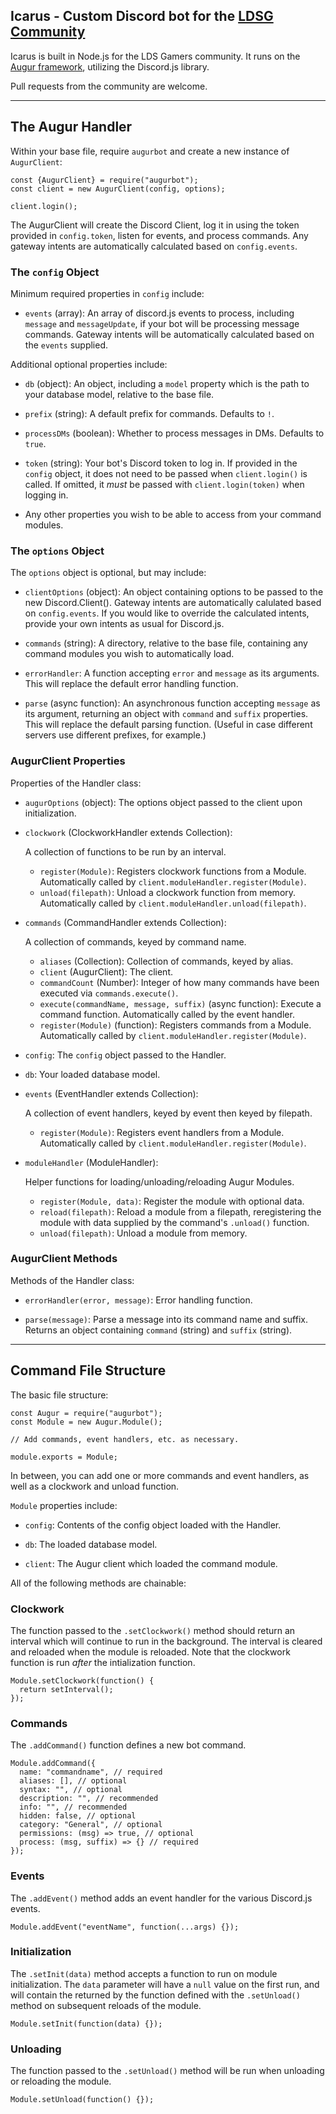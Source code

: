 ## Icarus - Custom Discord bot for the [LDSG Community](https://ldsgamers.com)

Icarus is built in Node.js for the LDS Gamers community. It runs on the [Augur framework](https://bitbucket.org/Gaiwecoor/augurbot), utilizing the Discord.js library.

Pull requests from the community are welcome.

---

## The Augur Handler

Within your base file, require `augurbot` and create a new instance of `AugurClient`:
```
const {AugurClient} = require("augurbot");
const client = new AugurClient(config, options);

client.login();
```

The AugurClient will create the Discord Client, log it in using the token provided in `config.token`, listen for events, and process commands. Any gateway intents are automatically calculated based on `config.events`.

### The `config` Object

Minimum required properties in `config` include:

* `events` (array): An array of discord.js events to process, including `message` and `messageUpdate`, if your bot will be processing message commands. Gateway intents will be automatically calculated based on the `events` supplied.

Additional optional properties include:

* `db` (object): An object, including a `model` property which is the path to your database model, relative to the base file.

* `prefix` (string): A default prefix for commands. Defaults to `!`.

* `processDMs` (boolean): Whether to process messages in DMs. Defaults to `true`.

* `token` (string): Your bot's Discord token to log in. If provided in the `config` object, it does not need to be passed when `client.login()` is called. If omitted, it *must* be passed with `client.login(token)` when logging in.

* Any other properties you wish to be able to access from your command modules.

### The `options` Object

The `options` object is optional, but may include:

* `clientOptions` (object): An object containing options to be passed to the new Discord.Client(). Gateway intents are automatically calulated based on `config.events`. If you would like to override the calculated intents, provide your own intents as usual for Discord.js.

* `commands` (string): A directory, relative to the base file, containing any command modules you wish to automatically load.

* `errorHandler`: A function accepting `error` and `message` as its arguments. This will replace the default error handling function.

* `parse` (async function): An asynchronous function accepting `message` as its argument, returning an object with `command` and `suffix` properties. This will replace the default parsing function. (Useful in case different servers use different prefixes, for example.)

### AugurClient Properties

Properties of the Handler class:

* `augurOptions` (object): The options object passed to the client upon initialization.

* `clockwork` (ClockworkHandler extends Collection):

  A collection of functions to be run by an interval.
  * `register(Module)`: Registers clockwork functions from a Module. Automatically called by `client.moduleHandler.register(Module)`.
  * `unload(filepath)`: Unload a clockwork function from memory. Automatically called by `client.moduleHandler.unload(filepath)`.

* `commands` (CommandHandler extends Collection):

  A collection of commands, keyed by command name.
  * `aliases` (Collection): Collection of commands, keyed by alias.
  * `client` (AugurClient): The client.
  * `commandCount` (Number): Integer of how many commands have been executed via `commands.execute()`.
  * `execute(commandName, message, suffix)` (async function): Execute a command function. Automatically called by the event handler.
  * `register(Module)` (function): Registers commands from a Module. Automatically called by `client.moduleHandler.register(Module)`.

* `config`: The `config` object passed to the Handler.

* `db`: Your loaded database model.

* `events` (EventHandler extends Collection):

  A collection of event handlers, keyed by event then keyed by filepath.
  * `register(Module)`: Registers event handlers from a Module. Automatically called by `client.moduleHandler.register(Module)`.

* `moduleHandler` (ModuleHandler):

  Helper functions for loading/unloading/reloading Augur Modules.
  * `register(Module, data)`: Register the module with optional data.
  * `reload(filepath)`: Reload a module from a filepath, reregistering the module with data supplied by the command's `.unload()` function.
  * `unload(filepath)`: Unload a module from memory.

### AugurClient Methods

Methods of the Handler class:

* `errorHandler(error, message)`: Error handling function.

* `parse(message)`: Parse a message into its command name and suffix. Returns an object containing `command` (string) and `suffix` (string).

---

## Command File Structure

The basic file structure:
```
const Augur = require("augurbot");
const Module = new Augur.Module();

// Add commands, event handlers, etc. as necessary.

module.exports = Module;
```

In between, you can add one or more commands and event handlers, as well as a clockwork and unload function.

`Module` properties include:

* `config`: Contents of the config object loaded with the Handler.

* `db`: The loaded database model.

* `client`: The Augur client which loaded the command module.

All of the following methods are chainable:

### Clockwork
The function passed to the `.setClockwork()` method should return an interval which will continue to run in the background. The interval is cleared and reloaded when the module is reloaded. Note that the clockwork function is run *after* the intialization function.
```
Module.setClockwork(function() {
  return setInterval();
});
```

### Commands
The `.addCommand()` function defines a new bot command.
```
Module.addCommand({
  name: "commandname", // required
  aliases: [], // optional
  syntax: "", // optional
  description: "", // recommended
  info: "", // recommended
  hidden: false, // optional
  category: "General", // optional
  permissions: (msg) => true, // optional
  process: (msg, suffix) => {} // required
});
```

### Events
The `.addEvent()` method adds an event handler for the various Discord.js events.
```
Module.addEvent("eventName", function(...args) {});
```

### Initialization
The `.setInit(data)` method accepts a function to run on module initialization. The `data` parameter will have a `null` value on the first run, and will contain the returned by the function defined with the `.setUnload()` method on subsequent reloads of the module.
```
Module.setInit(function(data) {});
```

### Unloading
The function passed to the `.setUnload()` method will be run when unloading or reloading the module.
```
Module.setUnload(function() {});
```
